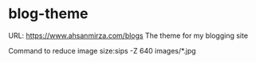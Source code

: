 # blog-theme
URL: https://www.ahsanmirza.com/blogs
The theme for my blogging site

Command to reduce image size:sips -Z 640 images/*.jpg
